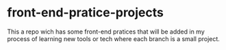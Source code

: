 # front-end-pratice-projects
This a repo wich has some front-end pratices that will be added in my process of learning new tools or tech
where each branch is a small project.
